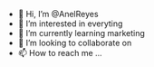 - 👋 Hi, I’m @AnelReyes
- 👀 I’m interested in everyting
- 🌱 I’m currently learning marketing
- 💞️ I’m looking to collaborate on 
- 📫 How to reach me ...

<!---
AnelReyes/AnelReyes is a ✨ special ✨ repository because its `README.md` (this file) appears on your GitHub profile.
You can click the Preview link to take a look at your changes.
--->
